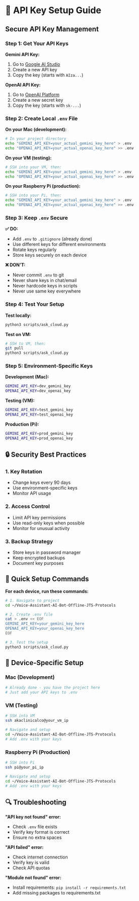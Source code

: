 # 🔐 API Key Setup Guide

## **Secure API Key Management**

### **Step 1: Get Your API Keys**

**Gemini API Key:**
1. Go to [Google AI Studio](https://makersuite.google.com/app/apikey)
2. Create a new API key
3. Copy the key (starts with `AIza...`)

**OpenAI API Key:**
1. Go to [OpenAI Platform](https://platform.openai.com/api-keys)
2. Create a new secret key
3. Copy the key (starts with `sk-...`)

### **Step 2: Create Local `.env` File**

**On your Mac (development):**
```bash
# In your project directory
echo "GEMINI_API_KEY=your_actual_gemini_key_here" > .env
echo "OPENAI_API_KEY=your_actual_openai_key_here" >> .env
```

**On your VM (testing):**
```bash
# SSH into your VM, then:
echo "GEMINI_API_KEY=your_actual_gemini_key_here" > .env
echo "OPENAI_API_KEY=your_actual_openai_key_here" >> .env
```

**On your Raspberry Pi (production):**
```bash
# SSH into your Pi, then:
echo "GEMINI_API_KEY=your_actual_gemini_key_here" > .env
echo "OPENAI_API_KEY=your_actual_openai_key_here" >> .env
```

### **Step 3: Keep `.env` Secure**

**✅ DO:**
- Add `.env` to `.gitignore` (already done)
- Use different keys for different environments
- Rotate keys regularly
- Store keys securely on each device

**❌ DON'T:**
- Never commit `.env` to git
- Never share keys in chat/email
- Never hardcode keys in scripts
- Never use same key everywhere

### **Step 4: Test Your Setup**

**Test locally:**
```bash
python3 scripts/ask_cloud.py
```

**Test on VM:**
```bash
# SSH to VM, then:
git pull
python3 scripts/ask_cloud.py
```

### **Step 5: Environment-Specific Keys**

**Development (Mac):**
```bash
GEMINI_API_KEY=dev_gemini_key
OPENAI_API_KEY=dev_openai_key
```

**Testing (VM):**
```bash
GEMINI_API_KEY=test_gemini_key
OPENAI_API_KEY=test_openai_key
```

**Production (Pi):**
```bash
GEMINI_API_KEY=prod_gemini_key
OPENAI_API_KEY=prod_openai_key
```

## **🔒 Security Best Practices**

### **1. Key Rotation**
- Change keys every 90 days
- Use environment-specific keys
- Monitor API usage

### **2. Access Control**
- Limit API key permissions
- Use read-only keys when possible
- Monitor for unusual activity

### **3. Backup Strategy**
- Store keys in password manager
- Keep encrypted backups
- Document key purposes

## **🚀 Quick Setup Commands**

**For each device, run these commands:**

```bash
# 1. Navigate to project
cd ~/Voice-Assistant-AI-Bot-Offline-JTS-Protocols

# 2. Create .env file
cat > .env << EOF
GEMINI_API_KEY=your_gemini_key_here
OPENAI_API_KEY=your_openai_key_here
EOF

# 3. Test the setup
python3 scripts/ask_cloud.py
```

## **📱 Device-Specific Setup**

### **Mac (Development)**
```bash
# Already done - you have the project here
# Just add your API keys to .env
```

### **VM (Testing)**
```bash
# SSH into VM
ssh akaclinicalco@your_vm_ip

# Navigate and setup
cd ~/Voice-Assistant-AI-Bot-Offline-JTS-Protocols
# Add .env with your keys
```

### **Raspberry Pi (Production)**
```bash
# SSH into Pi
ssh pi@your_pi_ip

# Navigate and setup  
cd ~/Voice-Assistant-AI-Bot-Offline-JTS-Protocols
# Add .env with your keys
```

## **🔍 Troubleshooting**

**"API key not found" error:**
- Check `.env` file exists
- Verify key format is correct
- Ensure no extra spaces

**"API failed" error:**
- Check internet connection
- Verify key is valid
- Check API quotas

**"Module not found" error:**
- Install requirements: `pip install -r requirements.txt`
- Add missing packages to requirements.txt 